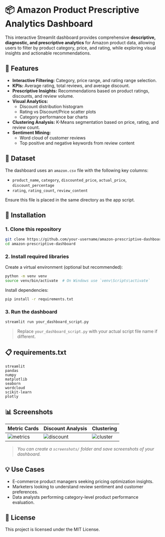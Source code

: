 # 📦 Amazon Product Prescriptive Analytics Dashboard

This interactive Streamlit dashboard provides comprehensive **descriptive, diagnostic, and prescriptive analytics** for Amazon product data, allowing users to filter by product category, price, and rating, while exploring visual insights and actionable recommendations.

## 🔧 Features

- **Interactive Filtering:** Category, price range, and rating range selection.
- **KPIs:** Average rating, total reviews, and average discount.
- **Prescriptive Insights:** Recommendations based on product ratings, discounts, and review volume.
- **Visual Analytics:** 
  - Discount distribution histogram
  - Rating vs Discount/Price scatter plots
  - Category performance bar charts
- **Clustering Analysis:** K-Means segmentation based on price, rating, and review count.
- **Sentiment Mining:**
  - Word cloud of customer reviews
  - Top positive and negative keywords from review content

## 🧾 Dataset

The dashboard uses an `amazon.csv` file with the following key columns:

- `product_name`, `category`, `discounted_price`, `actual_price`, `discount_percentage`
- `rating`, `rating_count`, `review_content`

Ensure this file is placed in the same directory as the app script.

## 🚀 Installation

### 1. Clone this repository

```bash
git clone https://github.com/your-username/amazon-prescriptive-dashboard.git
cd amazon-prescriptive-dashboard
```

### 2. Install required libraries

Create a virtual environment (optional but recommended):

```bash
python -m venv venv
source venv/bin/activate  # On Windows use `venv\Scripts\activate`
```

Install dependencies:

```bash
pip install -r requirements.txt
```

### 3. Run the dashboard

```bash
streamlit run your_dashboard_script.py
```

> Replace `your_dashboard_script.py` with your actual script file name if different.

## 📋 requirements.txt

```
streamlit
pandas
numpy
matplotlib
seaborn
wordcloud
scikit-learn
plotly
```

## 📊 Screenshots

| Metric Cards | Discount Analysis | Clustering |
|--------------|-------------------|------------|
| ![metrics](screenshots/metrics.png) | ![discount](screenshots/discount.png) | ![cluster](screenshots/cluster.png) |

> _You can create a `screenshots/` folder and save screenshots of your dashboard._

## 💡 Use Cases

- E-commerce product managers seeking pricing optimization insights.
- Marketers looking to understand review sentiment and customer preferences.
- Data analysts performing category-level product performance evaluation.

## 🔐 License

This project is licensed under the MIT License.